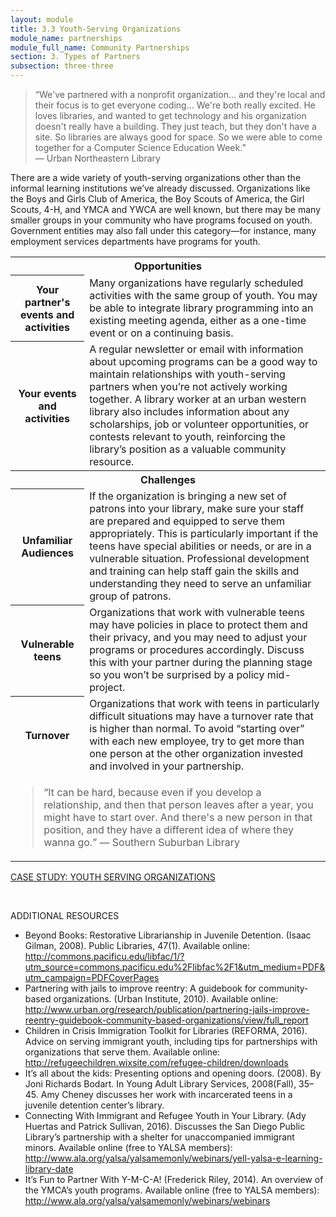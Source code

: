```yaml
---
layout: module
title: 3.3 Youth-Serving Organizations
module_name: partnerships
module_full_name: Community Partnerships
section: 3. Types of Partners
subsection: three-three
---
```


>“We've partnered with a nonprofit organization... and they're local and their focus is to get everyone coding… We're both really excited. He loves libraries, and wanted to get technology and his organization doesn't really have a building. They just teach, but they don't have a site. So libraries are always good for space. So we were able to come together for a Computer Science Education Week.”<br/>— Urban Northeastern Library 

There are a wide variety of youth-serving organizations other than the informal learning institutions we’ve already discussed. Organizations like the Boys and Girls Club of America, the Boy Scouts of America, the Girl Scouts, 4-H, and YMCA and YWCA are well known, but there may be many smaller groups in your community who have programs focused on youth. Government entities may also fall under this category—for instance, many employment services departments have programs for youth.

<table class="colorful-th"> 
<tr><th colspan="2" class="th-black">Opportunities</th></tr> 
<tr><th>Your partner's events and activities</th><td>Many organizations have regularly scheduled activities with the same group of youth. You may be able to integrate library programming into an existing meeting agenda, either as a one-time event or on a continuing basis.</td></tr> 
<tr><th>Your events and activities</th><td>A regular newsletter or email with information about upcoming programs can be a good way to maintain relationships with youth-serving partners when you’re not actively working together. A library worker at an urban western library also includes information about any scholarships, job or volunteer opportunities, or contests relevant to youth, reinforcing the library’s position as a valuable community resource.</td></tr>

<tr><th colspan="2" class="th-black">Challenges</th></tr> 
<tr><th>Unfamiliar Audiences</th><td>If the organization is bringing a new set of patrons into your library, make sure your staff are prepared and equipped to serve them appropriately. This is particularly important if the teens have special abilities or needs, or are in a vulnerable situation. Professional development and training can help staff gain the skills and understanding they need to serve an unfamiliar group of patrons.</td></tr> 
<tr><th>Vulnerable teens</th><td>Organizations that work with vulnerable teens may have policies in place to protect them and their privacy, and you may need to adjust your programs or procedures accordingly. Discuss this with your partner during the planning stage so you won’t be surprised by a policy mid-project.</td></tr>
<tr><th>Turnover</th><td>Organizations that work with teens in particularly difficult situations may have a turnover rate that is higher than normal. To avoid “starting over” with each new employee, try to get more than one person at the other organization invested and involved in your partnership.  
</td></tr>
<tr><td colspan="2">
<blockquote>“It can be hard, because even if you develop a relationship, and then that person leaves after a year, you might have to start over. And there's a new person in that position, and they have a different idea of where they wanna go.” — Southern Suburban Library</blockquote></td></tr>
</table>

<div class="case_study_box"> 
 <p><a href="" class="external">CASE STUDY: YOUTH SERVING ORGANIZATIONS</a></p> 
</div>
<br>

<div class="resources"> 

<span class="box-title">ADDITIONAL RESOURCES</span> 
<ul>
  <li>Beyond Books: Restorative Librarianship in Juvenile Detention. (Isaac Gilman, 2008). Public Libraries, 47(1). Available online: <a href="http://commons.pacificu.edu/libfac/1/?utm_source=commons.pacificu.edu%2Flibfac%2F1&utm_medium=PDF&utm_campaign=PDFCoverPages">http://commons.pacificu.edu/libfac/1/?utm_source=commons.pacificu.edu%2Flibfac%2F1&utm_medium=PDF&utm_campaign=PDFCoverPages</a></li>

  <li>Partnering with jails to improve reentry: A guidebook for community-based organizations. (Urban Institute, 2010). Available online: <a href="http://www.urban.org/research/publication/partnering-jails-improve-reentry-guidebook-community-based-organizations/view/full_report" target="_blank">http://www.urban.org/research/publication/partnering-jails-improve-reentry-guidebook-community-based-organizations/view/full_report</a></li>

  <li>Children in Crisis Immigration Toolkit for Libraries (REFORMA, 2016). Advice on serving immigrant youth, including tips for partnerships with organizations that serve them. Available online: <a href="http://refugeechildren.wixsite.com/refugee-children/downloads" target="_blank">http://refugeechildren.wixsite.com/refugee-children/downloads</a></li>

  <li>It’s all about the kids: Presenting options and opening doors. (2008). By Joni Richards Bodart. In Young Adult Library Services, 2008(Fall), 35–45. Amy Cheney discusses her work with incarcerated teens in a juvenile detention center’s library. </li>
  
  <li>Connecting With Immigrant and Refugee Youth in Your Library. (Ady Huertas and Patrick Sullivan, 2016). Discusses the San Diego Public Library’s partnership with a shelter for unaccompanied immigrant minors. Available online (free to YALSA members): <a href="http://www.ala.org/yalsa/yalsamemonly/webinars/yell-yalsa-e-learning-library-date" target="_blank">http://www.ala.org/yalsa/yalsamemonly/webinars/yell-yalsa-e-learning-library-date</a></li>
  
  <li>It’s Fun to Partner With Y-M-C-A! (Frederick Riley, 2014). An overview of the YMCA’s youth programs. Available online (free to YALSA members): <a href="http://www.ala.org/yalsa/yalsamemonly/webinars/webinars" target="_blank">http://www.ala.org/yalsa/yalsamemonly/webinars/webinars</a></li>
</ul>
</div>
